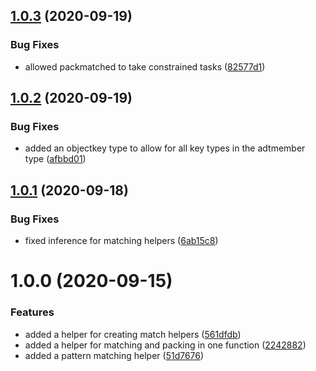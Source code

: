 ## [1.0.3](https://github.com/kirruss/adt/compare/v1.0.2...v1.0.3) (2020-09-19)


### Bug Fixes

* allowed packmatched to take constrained tasks ([82577d1](https://github.com/kirruss/adt/commit/82577d145a87b025b7cbab2666576227173b44a6))

## [1.0.2](https://github.com/kirruss/adt/compare/v1.0.1...v1.0.2) (2020-09-19)


### Bug Fixes

* added an objectkey type to allow for all key types in the adtmember type ([afbbd01](https://github.com/kirruss/adt/commit/afbbd0123e02af0b43306b67a455fdc8670ea4c7))

## [1.0.1](https://github.com/kirruss/adt/compare/v1.0.0...v1.0.1) (2020-09-18)


### Bug Fixes

* fixed inference for matching helpers ([6ab15c8](https://github.com/kirruss/adt/commit/6ab15c8cfbbedb8c7b3c6c1ec9b4d5c59bb10694))

# 1.0.0 (2020-09-15)


### Features

* added a helper for creating match helpers ([561dfdb](https://github.com/kirruss/adt/commit/561dfdb6d13dd0656061e9f1013017be844faad7))
* added a helper for matching and packing in one function ([2242882](https://github.com/kirruss/adt/commit/22428828a47b8c5dbfd70f6af2e9fb141124ee3f))
* added a pattern matching helper ([51d7676](https://github.com/kirruss/adt/commit/51d7676ef311337e91f0d9763cfd587a010cb649))
